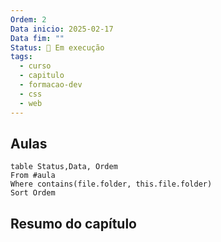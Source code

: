 ```yaml
---
Ordem: 2
Data inicio: 2025-02-17
Data fim: ""
Status: 💪 Em execução
tags:
  - curso
  - capitulo
  - formacao-dev
  - css
  - web
---
```


## Aulas
```dataview
table Status,Data, Ordem
From #aula
Where contains(file.folder, this.file.folder)
Sort Ordem
```


## Resumo do capítulo



